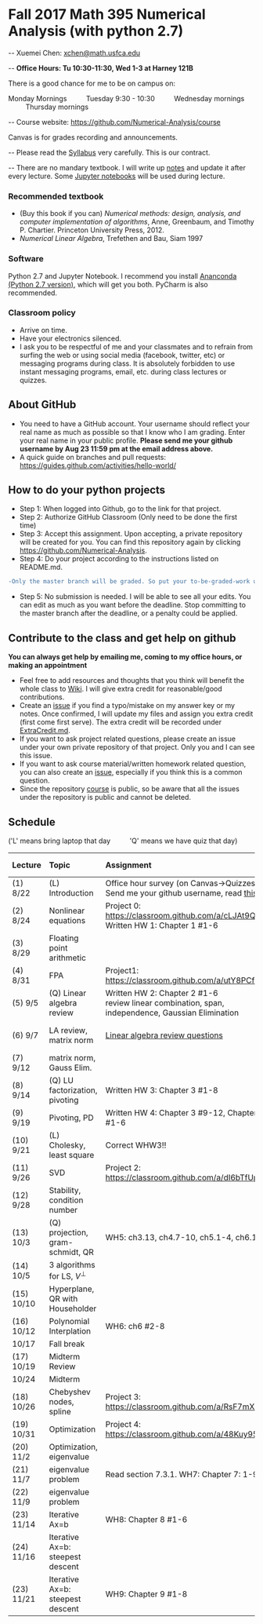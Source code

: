 # Fall 2017 Math 395 Numerical Analysis (with python 2.7)

-- Xuemei Chen: xchen@math.usfca.edu

-- **Office Hours: Tu 10:30-11:30, Wed 1-3 at Harney 121B**

There is a good chance for me to be on campus on: 

 Monday Mornings &nbsp;&nbsp;&nbsp;&nbsp;&nbsp;&nbsp;&nbsp;&nbsp; Tuesday 9:30 - 10:30 &nbsp;&nbsp;&nbsp;&nbsp;&nbsp;&nbsp;&nbsp;&nbsp; Wednesday mornings &nbsp;&nbsp;&nbsp;&nbsp;&nbsp;&nbsp;&nbsp;&nbsp; Thursday mornings


-- Course website: https://github.com/Numerical-Analysis/course

Canvas is for grades recording and announcements.

-- Please read the [Syllabus](NumericalMethods_Syllabus.pdf) very carefully. This is our contract. 

-- There are no mandary textbook. I will write up [notes](NumericalMethodsNotes.pdf) and update it after every lecture. Some [Jupyter notebooks](/nbs) will be used during lecture.
### Recommended textbook
- (Buy this book if you can) *Numerical methods: design, analysis, and computer implementation of algorithms*, Anne, Greenbaum, and Timothy P. Chartier. Princeton University Press, 2012.
- *Numerical Linear Algebra*, Trefethen and Bau, Siam 1997

### Software
Python 2.7 and Jupyter Notebook. I recommend you install [Ananconda (Python 2.7 version)](https://www.continuum.io/downloads), which will get you both. PyCharm is also recommended.

### Classroom policy
- Arrive on time. 
- Have your electronics silenced.
- I ask you to be respectful of me and your classmates and to refrain from surfing the web or using social media (facebook, twitter, etc) or messaging programs during class. It is absolutely forbidden to use instant messaging programs, email, etc. during class lectures or quizzes.

## About GitHub
- You need to have a GitHub account. Your username should reflect your real name as much as possible so that I know who I am grading. Enter your real name in your public profile. **Please send me your github username by Aug 23 11:59 pm at the email address above.** 
- A quick guide on branches and pull requests: https://guides.github.com/activities/hello-world/

## How to do your python projects
- Step 1: When logged into Github, go to the link for that project.
- Step 2: Authorize GitHub Classroom (Only need to be done the first time)
- Step 3: Accept this assignment. Upon accepting, a private repository will be created for you. You can find this repository again by clicking https://github.com/Numerical-Analysis. 
- Step 4: Do your project according to the instructions listed on README.md. 
```diff
-Only the master branch will be graded. So put your to-be-graded-work under master branch.
```
- Step 5: No submission is needed. I will be able to see all your edits. You can edit as much as you want before the deadline. Stop committing to the master branch after the deadline, or a penalty could be applied.

## Contribute to the class and get help on github 
**You can always get help by emailing me, coming to my office hours, or making an appointment**
- Feel free to add resources and thoughts that you think will benefit the whole class to [Wiki](https://github.com/Numerical-Analysis/course/wiki). I will give extra credit for reasonable/good contributions.
- Create an [issue](https://github.com/Numerical-Analysis/course/issues) if you find a typo/mistake on my answer key or my notes. Once confirmed, I will update my files and assign you extra credit (first come first serve). The extra credit will be recorded under [ExtraCredit.md](ExtraCredit.md). 
- If you want to ask project related questions, please create an issue under your own private repository of that project. Only you and I can see this issue.
- If you want to ask course material/written homework related question, you can also create an [issue](https://github.com/Numerical-Analysis/course/issues), especially if you think this is a common question.
- Since the repository [course](https://github.com/Numerical-Analysis/course) is public, so be aware that all the issues under the repository is public and cannot be deleted.

## Schedule 
('L' means bring laptop that day  &nbsp;&nbsp;&nbsp;&nbsp;&nbsp;&nbsp;&nbsp;&nbsp;    'Q' means we have quiz that day)

| Lecture | Topic | Assignment | Due Date |
|:--- | :---  | :---  | :---  |
|(1) 8/22|(L) Introduction| Office hour survey (on Canvas->Quizzes) <br> Send me your github username, read [this](https://guides.github.com/activities/hello-world/) |8/27<br>8/23|
|(2) 8/24|Nonlinear equations|Project 0: https://classroom.github.com/a/cLJAt9Qk<br> Written HW 1: Chapter 1 #1-6 |8/29 noon <br> 8/31|
|(3) 8/29|Floating point arithmetic |||
|(4) 8/31|FPA|Project1: https://classroom.github.com/a/utY8PCfe|9/7 midnight |
|(5) 9/5|(Q) Linear algebra review |Written HW 2: Chapter 2 #1-6 <br> review linear combination, span, independence, Gaussian Elimination |9/12 (for WH2) |
|(6) 9/7|LA review, matrix norm|[Linear algebra review questions](other/LAreviewQ.pdf)|no need to turn in|
|(7) 9/12|matrix norm, Gauss Elim.|||
|(8) 9/14|(Q) LU factorization, pivoting|Written HW 3: Chapter 3 #1-8|9/19|
|(9) 9/19|Pivoting, PD|Written HW 4: Chapter 3 #9-12, Chapter 4 #1-6|9/26|
|(10) 9/21|(L) Cholesky, least square|Correct WHW3!!||
|(11) 9/26| SVD |Project 2: https://classroom.github.com/a/dI6bTfUp|10/3 midnight|
|(12) 9/28|Stability, condition number|||
|(13) 10/3|(Q) projection, gram-schmidt, QR|WH5: ch3.13, ch4.7-10, ch5.1-4, ch6.1|10/12|
|(14) 10/5|3 algorithms for LS, $V^{\perp}$|||
|(15) 10/10|Hyperplane, QR with Householder|||
|(16) 10/12|Polynomial Interplation|WH6: ch6 #2-8|10/20 5pm|
| 10/17|Fall break|||
|(17) 10/19|Midterm Review|||
| 10/24|Midterm|||
|(18) 10/26|Chebyshev nodes, spline|Project 3: https://classroom.github.com/a/RsF7mX4C| 11/3 midnight|
|(19) 10/31|Optimization|Project 4: https://classroom.github.com/a/48Kuy95m|11/7 midnight|
|(20) 11/2|Optimization, eigenvalue|||
|(21) 11/7|eigenvalue problem|Read section 7.3.1. WH7: Chapter 7: 1-9|11/14 in class|
|(22) 11/9|eigenvalue problem|||
|(23) 11/14|Iterative Ax=b| WH8: Chapter 8 #1-6|11/21 in class|
|(24) 11/16|Iterative Ax=b: steepest descent| ||
|(23) 11/21|Iterative Ax=b: steepest descent| WH9: Chapter 9 #1-8|11/28 in class|



